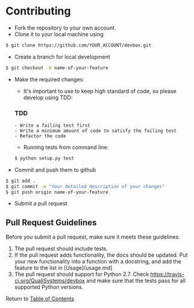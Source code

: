 # Contributing

- Fork the repository to your own account.
- Clone it to your local machine using

```bash
$ git clone https://github.com/YOUR_ACCOUNT/devbox.git
```

- Create a branch for local development
```bash
$ git checkout -b name-of-your-feature
```

- Make the required changes:
    - It's important to use to keep high standard of code, so please develop using TDD:
    ### TDD
      - Write a failing test first
      - Write a minimum amount of code to satisfy the failing test
      - Refactor the code

    - Running tests from command line:
    ```bash
    $ python setup.py test
    ```

- Commit and push them to github
```bash
$ git add .
$ git commit -m "Your detailed description of your changes"
$ git push origin name-of-your-feature
```
- Submit a pull request

## Pull Request Guidelines

Before you submit a pull request, make sure it meets these guidelines:

1. The pull request should include tests.
2. If the pull request adds functionality, the docs should be updated. Put your new functionality into a function
with a docstring, and add the feature to the list in [Usage](usage.md]
3. The pull request should support for Python 2.7. Check https://travis-ci.org/QualiSystems/devbox and make sure that the tests pass for all supported Python versions.


Return to [Table of Contents](readme.md)
